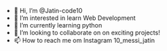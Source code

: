 - 👋 Hi, I’m @Jatin-code10
- 👀 I’m interested in learn Web Development
- 🌱 I’m currently learning python
- 💞️ I’m looking to collaborate on on exciting projects!
- 📫 How to reach me om Instagram 10_messi_jatin

<!---
Jatin-code10/Jatin-code10 is a ✨ special ✨ repository because its `README.md` (this file) appears on your GitHub profile.
You can click the Preview link to take a look at your changes.
--->
